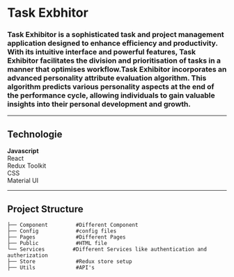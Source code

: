 # Task Exbhitor

 ### Task Exhibitor is a sophisticated task and project management application designed to enhance efficiency and productivity. With its intuitive interface and powerful features, Task Exhibitor facilitates the division and prioritisation of tasks in a manner that optimises workflow.Task Exhibitor incorporates an advanced personality attribute evaluation algorithm. This algorithm predicts various personality aspects at the end of the performance cycle, allowing individuals to gain valuable insights into their personal development and growth. 

***

## Technologie
__Javascript__</br>
React  </br>
Redux Toolkit <br/>
CSS <br/>
Material UI


***

## Project Structure

```
├── Component         #Different Component 
├── Config            #config files
├── Pages             #Different Pages
├── Public            #HTML file 
└── Services         #Different Services like authentication and autherization
├── Store             #Redux store setup
├── Utils             #API's 
```
